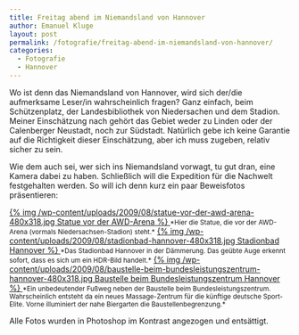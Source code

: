 ```yaml
---
title: Freitag abend im Niemandsland von Hannover
author: Emanuel Kluge
layout: post
permalink: /fotografie/freitag-abend-im-niemandsland-von-hannover/
categories:
  - Fotografie
  - Hannover
---
```


Wo ist denn das Niemandsland von Hannover, wird sich der/die aufmerksame Leser/in wahrscheinlich fragen? Ganz einfach, beim Schützenplatz, der Landesbibliothek von Niedersachen und dem Stadion. Meiner Einschätzung nach gehört das Gebiet weder zu Linden oder der Calenberger Neustadt, noch zur Südstadt. Natürlich gebe ich keine Garantie auf die Richtigkeit dieser Einschätzung, aber ich muss zugeben, relativ sicher zu sein.

Wie dem auch sei, wer sich ins Niemandsland vorwagt, tu gut dran, eine Kamera dabei zu haben. Schließlich will die Expedition für die Nachwelt festgehalten werden. So will ich denn kurz ein paar Beweisfotos präsentieren:

<a href="/wp-content/uploads/2009/08/statue-vor-der-awd-arena.jpg" rel="lightbox">
  {% img /wp-content/uploads/2009/08/statue-vor-der-awd-arena-480x318.jpg Statue vor der AWD-Arena %}
</a>  
<small>*Hier die Statue, die vor der AWD-Arena (vormals Niedersachsen-Stadion) steht.*</small>

<a href="/wp-content/uploads/2009/08/stadionbad-hannover.jpg" rel="lightbox">
  {% img /wp-content/uploads/2009/08/stadionbad-hannover-480x318.jpg Stadionbad Hannover %}
</a>  
<small>*Das Stadionbad Hannover in der Dämmerung. Das geübte Auge erkennt sofort, dass es sich um ein HDR-Bild handelt.*</small>

<a href="/wp-content/uploads/2009/08/baustelle-beim-bundesleistungszentrum-hannover.jpg" rel="lightbox">
  {% img /wp-content/uploads/2009/08/baustelle-beim-bundesleistungszentrum-hannover-480x318.jpg Baustelle beim Bundesleistungszentrum Hannover %}
</a>  
<small>*Ein unbedeutender Fußweg neben der Baustelle beim Bundesleistungszentrum. Wahrscheinlich entsteht da ein neues Massage-Zentrum für die künftige deutsche Sport-Elite. Vorne illuminiert der nahe Biergarten die Baustellenbegrenzung.*</small>

Alle Fotos wurden in Photoshop im Kontrast angezogen und entsättigt.
